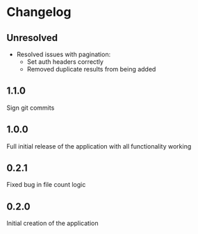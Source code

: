 # Changelog

## Unresolved

- Resolved issues with pagination:
  - Set auth headers correctly
  - Removed duplicate results from being added

## 1.1.0

Sign git commits

## 1.0.0

Full initial release of the application with all functionality working

## 0.2.1

Fixed bug in file count logic

## 0.2.0

Initial creation of the application
